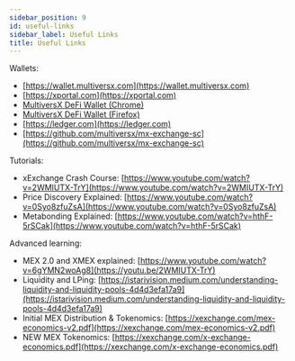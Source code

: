```yaml
---
sidebar_position: 9
id: useful-links
sidebar_label: Useful Links
title: Useful Links
---
```


[comment]: # (mx-context-auto)

Wallets:

- [https://wallet.multiversx.com](https://wallet.multiversx.com)
- [https://xportal.com](https://xportal.com)
- [MultiversX DeFi Wallet (Chrome)](https://chrome.google.com/webstore/detail/multiversx-defi-wallet/dngmlblcodfobpdpecaadgfbcggfjfnm)
- [MultiversX DeFi Wallet (Firefox)](https://addons.mozilla.org/firefox/addon/multiversx-defi-wallet/)
- [https://ledger.com](https://ledger.com)
- [https://github.com/multiversx/mx-exchange-sc](https://github.com/multiversx/mx-exchange-sc)

Tutorials:

- xExchange Crash Course: [https://www.youtube.com/watch?v=2WMIUTX-TrY](https://www.youtube.com/watch?v=2WMIUTX-TrY)
- Price Discovery Explained: [https://www.youtube.com/watch?v=0Syo8zfuZsA](https://www.youtube.com/watch?v=0Syo8zfuZsA)
- Metabonding Explained: [https://www.youtube.com/watch?v=hthF-5rSCak](https://www.youtube.com/watch?v=hthF-5rSCak)

Advanced learning:

- MEX 2.0 and XMEX explained: [https://www.youtube.com/watch?v=6gYMN2woAg8](https://youtu.be/2WMIUTX-TrY)
- Liquidity and LPing: [https://istarivision.medium.com/understanding-liquidity-and-liquidity-pools-4d4d3efa17a9](https://istarivision.medium.com/understanding-liquidity-and-liquidity-pools-4d4d3efa17a9)
- Initial MEX Distribution & Tokenomics: [https://xexchange.com/mex-economics-v2.pdf](https://xexchange.com/mex-economics-v2.pdf)
- NEW MEX Tokenomics: [https://xexchange.com/x-exchange-economics.pdf](https://xexchange.com/x-exchange-economics.pdf)
